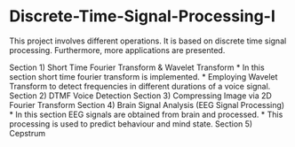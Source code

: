 # Discrete-Time-Signal-Processing-I

This project involves different operations. It is based on discrete time signal processing. Furthermore, more applications are presented.

Section 1) Short Time Fourier Transform & Wavelet Transform
    * In this section short time fourier transform is implemented.
    * Employing Wavelet Transform to detect frequencies in different durations of a voice signal.
Section 2) DTMF Voice Detection
Section 3) Compressing Image via 2D Fourier Transform
Section 4) Brain Signal Analysis (EEG Signal Processing)
    * In this section EEG signals are obtained from brain and processed.
    * This processing is used to predict behaviour and mind state.
Section 5) Cepstrum
